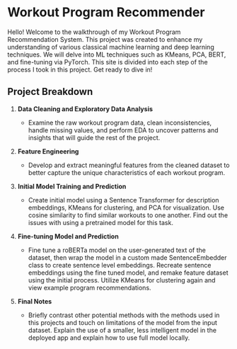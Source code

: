 # Workout Program Recommender

Hello! Welcome to the walkthrough of my Workout Program Recommendation System. This project was created to enhance my understanding of various classical machine learning and deep learning techniques. We will delve into ML techniques such as KMeans, PCA, BERT, and fine-tuning via PyTorch. This site is divided into each step of the process I took in this project. Get ready to dive in!

## Project Breakdown
1. **Data Cleaning and Exploratory Data Analysis**
    * Examine the raw workout program data, clean inconsistencies, handle missing values, and perform EDA to uncover patterns and insights that will guide the rest of the project.

2. **Feature Engineering**
    * Develop and extract meaningful features from the cleaned dataset to better capture the unique characteristics of each workout program.

3. **Initial Model Training and Prediction**
    * Create initial model using a Sentence Transformer for description embeddings, KMeans for clustering, and PCA for visualization. Use cosine similarity to find similar workouts to one another. Find out the issues with using a pretrained model for this task.

4. **Fine-tuning Model and Prediction**
    * Fine tune a roBERTa model on the user-generated text of the dataset, then wrap the model in a custom made SentenceEmbedder class to create sentence level embeddings. Recreate sentence embeddings using the fine tuned model, and remake feature dataset using the initial process. Utilize KMeans for clustering again and view example program recommendations.

5. **Final Notes**
    * Briefly contrast other potential methods with the methods used in this projects and touch on limitations of the model from the input dataset. Explain the use of a smaller, less intelligent model in the deployed app and explain how to use full model locally.